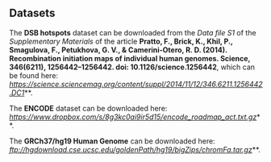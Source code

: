 Datasets
--------
The **DSB hotspots** dataset can be downloaded from the _Data file S1_ of the _Supplementary Materials_ of the article **Pratto, F., Brick, K., Khil, P., Smagulova, F., Petukhova, G. V., & Camerini-Otero, R. D. (2014). Recombination initiation maps of individual human genomes. Science, 346(6211), 1256442–1256442. doi: 10.1126/science.1256442**, which can be found here: _https://science.sciencemag.org/content/suppl/2014/11/12/346.6211.1256442.DC1_**.

The **ENCODE** dataset can be downloaded here: _https://www.dropbox.com/s/8g3kc0ai9ir5d15/encode_roadmap_act.txt.gz_**.

The **GRCh37/hg19 Human Genome** can be downloaded here: _ftp://hgdownload.cse.ucsc.edu/goldenPath/hg19/bigZips/chromFa.tar.gz_**.